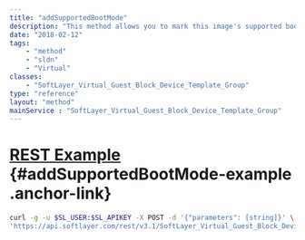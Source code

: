 ```yaml
---
title: "addSupportedBootMode"
description: "This method allows you to mark this image's supported boot modes as 'HVM' or 'PV'. "
date: "2018-02-12"
tags:
    - "method"
    - "sldn"
    - "Virtual"
classes:
    - "SoftLayer_Virtual_Guest_Block_Device_Template_Group"
type: "reference"
layout: "method"
mainService : "SoftLayer_Virtual_Guest_Block_Device_Template_Group"
---
```


# [REST Example](#addSupportedBootMode-example) <a href="/article/rest/"><i class="fas fa-question"></i></a> {#addSupportedBootMode-example .anchor-link} 
```bash
curl -g -u $SL_USER:$SL_APIKEY -X POST -d '{"parameters": [string]}' \
'https://api.softlayer.com/rest/v3.1/SoftLayer_Virtual_Guest_Block_Device_Template_Group/{SoftLayer_Virtual_Guest_Block_Device_Template_GroupID}/addSupportedBootMode'
```
